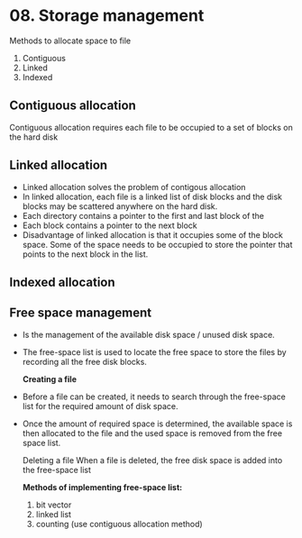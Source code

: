 # 08. Storage management

Methods to allocate space to file
1. Contiguous
2. Linked
3. Indexed

## Contiguous allocation
Contiguous allocation requires each file to be occupied to a set of blocks on the hard disk

## Linked allocation
- Linked allocation solves the problem of contigous allocation
- In linked allocation, each file is a linked list of disk blocks and the disk blocks may be scattered anywhere on the hard disk.
- Each directory contains a pointer to the first and last block of the
- Each block contains a pointer to the next block
- Disadvantage of linked allocation is that it occupies some of the block space. Some of the space needs to be occupied to store the pointer that points to the next block in the list.

## Indexed allocation


## Free space management
- Is the management of the available disk space / unused disk space.
- The free-space list is used to locate the free space to store the files by recording all the free disk blocks.

  **Creating a file**
- Before a file can be created, it needs to search through the free-space list for the required amount of disk space.
- Once the amount of required space is determined, the available space is then allocated to the file and the used space is removed from the free space list.

  Deleting a file
  When a file is deleted, the free disk space is added into the free-space list

  **Methods of implementing free-space list:**
  1. bit vector
  2. linked list
  3. counting (use contiguous allocation method)
